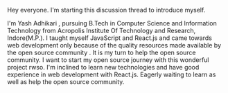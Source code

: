 Hey everyone. I'm starting this discussion thread to introduce myself.

I'm Yash Adhikari , pursuing B.Tech in Computer Science and Information Technology from Acropolis Institute Of Technology and Research, Indore(M.P.). I taught myself JavaScript and React.js and came towards web development only because of the quality resources made available by the open source community .
It is my turn to help the open source community. I want to start my open source journey with this wonderful project rwso.
I'm inclined to learn new technologies and have good experience in web development with React.js.
Eagerly waiting to learn as well as help the open source community.
